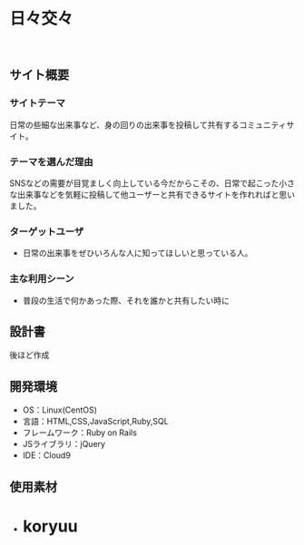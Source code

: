 # 日々交々

​
## サイト概要
### サイトテーマ
日常の些細な出来事など、身の回りの出来事を投稿して共有するコミュニティサイト。

### テーマを選んだ理由
SNSなどの需要が目覚ましく向上している今だからこその、日常で起こった小さな出来事などを気軽に投稿して他ユーザーと共有できるサイトを作れればと思いました。

### ターゲットユーザ
- 日常の出来事をぜひいろんな人に知ってほしいと思っている人。
​
### 主な利用シーン
- 普段の生活で何かあった際、それを誰かと共有したい時に 

## 設計書
後ほど作成
​
## 開発環境
- OS：Linux(CentOS)
- 言語：HTML,CSS,JavaScript,Ruby,SQL
- フレームワーク：Ruby on Rails
- JSライブラリ：jQuery
- IDE：Cloud9
​
## 使用素材
- # koryuu
